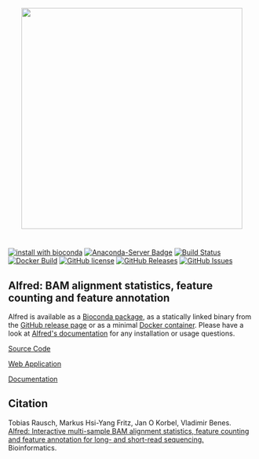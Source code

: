 <p align="center">
   <img width="450" src="https://raw.githubusercontent.com/tobiasrausch/alfred/master/alfred.png">
   <h1></h1>
</p>

[![install with bioconda](https://img.shields.io/badge/install%20with-bioconda-brightgreen.svg?style=flat-square)](http://bioconda.github.io/recipes/alfred/README.html)
[![Anaconda-Server Badge](https://anaconda.org/bioconda/alfred/badges/downloads.svg)](https://anaconda.org/bioconda/alfred)
[![Build Status](https://travis-ci.org/tobiasrausch/alfred.svg?branch=master)](https://travis-ci.org/tobiasrausch/alfred)
[![Docker Build](https://img.shields.io/docker/build/trausch/alfred.svg)](https://hub.docker.com/r/trausch/alfred/)
[![GitHub license](https://img.shields.io/badge/License-GPLv3-blue.svg)](https://raw.githubusercontent.com/tobiasrausch/alfred/master/LICENSE)
[![GitHub Releases](https://img.shields.io/github/release/tobiasrausch/alfred.svg)](https://github.com/tobiasrausch/alfred/releases)
[![GitHub Issues](https://img.shields.io/github/issues/tobiasrausch/alfred.svg)](https://github.com/tobiasrausch/alfred/issues)


## Alfred: BAM alignment statistics, feature counting and feature annotation

Alfred is available as a [Bioconda package](https://anaconda.org/bioconda/alfred), as a statically linked binary from the [GitHub release page](https://github.com/tobiasrausch/alfred/releases/) or as a minimal [Docker container](https://hub.docker.com/r/trausch/alfred/). Please have a look at [Alfred's documentation](https://gear.embl.de/docs/alfred/) for any installation or usage questions.

[Source Code](https://github.com/tobiasrausch/alfred/)

[Web Application](https://gear.embl.de/alfred/)

[Documentation](https://gear.embl.de/docs/alfred/)

## Citation

Tobias Rausch, Markus Hsi-Yang Fritz, Jan O Korbel, Vladimir Benes.     
[Alfred: Interactive multi-sample BAM alignment statistics, feature counting and feature annotation for long- and short-read sequencing.](https://academic.oup.com/bioinformatics/advance-article-abstract/doi/10.1093/bioinformatics/bty1007/5232224)    
Bioinformatics.

